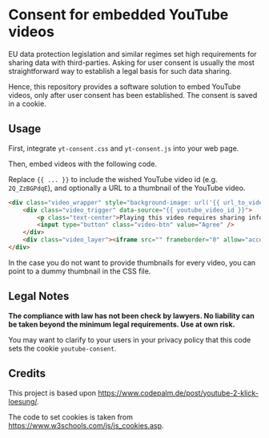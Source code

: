 # Consent for embedded YouTube videos

EU data protection legislation and similar regimes set high requirements for sharing data with third-parties.
Asking for user consent is usually the most straightforward way to establish a legal basis for such data sharing.

Hence, this repository provides a software solution to embed YouTube videos, only after user consent has been established.
The consent is saved in a cookie.

## Usage

First, integrate `yt-consent.css` and `yt-consent.js` into your web page.

Then, embed videos with the following code.

Replace `{{ ... }}` to include the wished YouTube video id (e.g. `2Q_ZzBGPdqE`), and optionally a URL to a thumbnail of the YouTube video.

```html
<div class="video_wrapper" style="background-image: url('{{ url_to_video_thumbnail }}');">
    <div class="video_trigger" data-source="{{ youtube_video_id }}">
        <p class="text-center">Playing this video requires sharing information with YouTube.<br><a target="_blank" href="https://tosdr.org/#youtube">More information</a></p>
        <input type="button" class="video-btn" value="Agree" />
    </div>
    <div class="video_layer"><iframe src="" frameborder="0" allow="accelerometer; autoplay; encrypted-media; gyroscope; picture-in-picture" allowfullscreen></iframe></div>
</div>
```

In the case you do not want to provide thumbnails for every video,
you can point to a dummy thumbnail in the CSS file.

## Legal Notes

**The compliance with law has not been check by lawyers. No liability can be taken beyond the minimum legal requirements. Use at own risk.**

You may want to clarify to your users in your privacy policy that this code sets the cookie `youtube-consent`.

## Credits
This project is based upon <https://www.codepalm.de/post/youtube-2-klick-loesung/>.

The code to set cookies is taken from <https://www.w3schools.com/js/js_cookies.asp>.